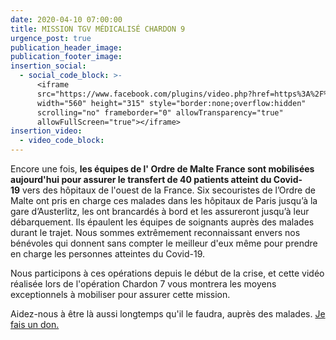 ```yaml
---
date: 2020-04-10 07:00:00
title: MISSION TGV MÉDICALISÉ CHARDON 9
urgence_post: true
publication_header_image:
publication_footer_image:
insertion_social:
  - social_code_block: >-
      <iframe
      src="https://www.facebook.com/plugins/video.php?href=https%3A%2F%2Fwww.facebook.com%2Fordredemaltefrance%2Fvideos%2F264337451245740%2F&show_text=0&width=560"
      width="560" height="315" style="border:none;overflow:hidden"
      scrolling="no" frameborder="0" allowTransparency="true"
      allowFullScreen="true"></iframe>
insertion_video:
  - video_code_block:
---
```


Encore une fois,&nbsp;**les &eacute;quipes de l' Ordre de Malte France sont mobilis&eacute;es aujourd'hui pour assurer le transfert de 40 patients atteint du Covid-19**&nbsp;vers des h&ocirc;pitaux de l'ouest de la France. Six secouristes de l’Ordre de Malte ont pris en charge ces malades dans les h&ocirc;pitaux de Paris jusqu’&agrave; la gare d’Austerlitz, les ont brancard&eacute;s &agrave; bord et les assureront jusqu’&agrave; leur d&eacute;barquement. Ils &eacute;paulent les &eacute;quipes de soignants aupr&egrave;s des malades durant le trajet. Nous sommes extr&ecirc;mement reconnaissant envers nos b&eacute;n&eacute;voles qui donnent sans compter le meilleur d'eux m&ecirc;me pour prendre en charge les personnes atteintes du Covid-19.

Nous participons &agrave; ces op&eacute;rations depuis le d&eacute;but de la crise, et cette vid&eacute;o r&eacute;alis&eacute;e lors de l'op&eacute;ration Chardon 7 vous montrera les moyens exceptionnels &agrave; mobiliser pour assurer cette mission.

Aidez-nous &agrave; &ecirc;tre l&agrave; aussi longtemps qu'il le faudra, aupr&egrave;s des malades.&nbsp;[Je fais un don.](https://don.ordredemaltefrance.org/?cid=11&amp;reserved_code_origine=Webcovid)